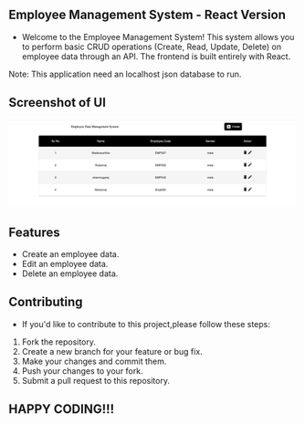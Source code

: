 ## Employee Management System - React Version

- Welcome to the Employee Management System! This system allows you to perform basic CRUD operations (Create, Read, Update, Delete) on employee data through an API. The frontend is built entirely with React.

Note: This application need an localhost json database to run.

## Screenshot of UI

<img src="./public/employee-ui.png">


## Features

- Create an employee data.
- Edit an employee data.
- Delete an employee data.

## Contributing

- If you'd like to contribute to this project,please follow these steps:

1. Fork the repository.
2. Create a new branch for your feature or bug fix.
3. Make your changes and commit them.
4. Push your changes to your fork.
5. Submit a pull request to this repository.

## HAPPY CODING!!!
